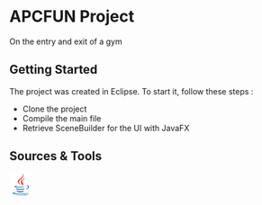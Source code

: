 # APCFUN Project

On the entry and exit of a gym

## Getting Started

The project was created in Eclipse. To start it, follow these steps :

- Clone the project
- Compile the main file
- Retrieve SceneBuilder for the UI with JavaFX

## Sources & Tools

<a href="https://www.java.com" target="_blank" rel="noreferrer"> <img src="https://raw.githubusercontent.com/devicons/devicon/master/icons/java/java-original.svg" alt="java" width="40" height="40"/> </a>
